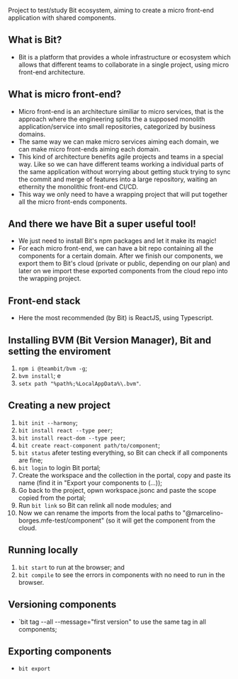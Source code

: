 Project to test/study Bit ecosystem, aiming to create a micro front-end application with shared components.

## What is Bit?
* Bit is a platform that provides a whole infrastructure or ecosystem which allows that different teams to collaborate in a single project, using micro front-end architecture. 

## What is micro front-end?
* Micro front-end is an architecture similiar to micro services, that is the approach where the engineering splits the a supposed monolith application/service into small repositories, categorized by business domains. 
* The same way we can make micro services aiming each domain, we can make micro front-ends aiming each domain.
* This kind of architecture benefits agile projects and teams in a special way. Like so we can have different teams working a individual parts of the same application without worrying about getting stuck trying to sync the commit and merge of features into a large repository, waiting an ethernity the monolithic front-end CI/CD.
* This way we only need to have a wrapping project that will put together all the micro front-ends components.

## And there we have Bit a super useful tool!
* We just need to install Bit's npm packages and let it make its magic! 
* For each micro front-end, we can have a bit repo containing all the components for a certain domain. After we finish our components, we export them to Bit's cloud (private or public, depending on our plan) and later on we import these exported components from the cloud repo into the wrapping project.

## Front-end stack
* Here the most recommended (by Bit) is ReactJS, using Typescript.

## Installing BVM (Bit Version Manager), Bit and setting the enviroment

1. `npm i @teambit/bvm -g`;
2. `bvm install`; e
3. `setx path "%path%;%LocalAppData%\.bvm"`.

## Creating a new project

1. `bit init --harmony`;
2. `bit install react --type peer`;
3. `bit install react-dom --type peer`;
4. `bit create react-component path/to/component`;
5. `bit status` afeter testing everything, so Bit can check if all components are fine;
6. `bit login` to login Bit portal;
7. Create the workspace and the collection in the portal, copy and paste its name (find it in "Export your components to (...));
8. Go back to the project, opwn workspace.jsonc and paste the scope copied from the portal;
9. Run `bit link` so Bit can relink all node modules; and
10. Now we can rename the imports from the local paths to "@marcelino-borges.mfe-test/component" (so it will get the component from the cloud.

## Running locally

1. `bit start` to run at the browser; and
2. `bit compile` to see the errors in components with no need to run in the browser.

## Versioning components

- `bit tag --all --message="first version" to use the same tag in all components;

## Exporting components

- `bit export`
